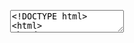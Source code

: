 <pre class="layui-code" lay-options="{preview: 'iframe', style: 'height: 315px;', layout: ['preview', 'code'], tools: ['full']}">
  <textarea>
<!DOCTYPE html>
<html>
<head>
  <meta charset="utf-8">
  <title>自定义固定条示例 - Layui</title>
  <meta name="renderer" content="webkit">
  <meta http-equiv="X-UA-Compatible" content="IE=edge,chrome=1">
  <meta name="viewport" content="width=device-width, initial-scale=1">
  <link href="{{= d.layui[2].cdn.css }}" rel="stylesheet">
</head>
<body>
<div id="target-test" style="position: relative; padding: 16px;">
  页<br>面<br>内<br>容<br>。<br>。<br>。<br>。<br>。<br>。<br>。<br>。<br>。<br>。<br>。<br>。<br>。<br>。<br>。<br>。<br>。<br>。<br>。<br>。<br>。<br>。<br>。<br>。<br>。<br>。<br>。<br>。<br>。<br>。<br>。<br>。<br>。<br>。<br>。<br>。<br>。<br>。<br>。<br>。<br>。<br>。<br>。<br>。
</div>

<script src="{{= d.layui[2].cdn.js }}"></script>
<script>
layui.use(function(){
  var util = layui.util;

  // 自定义固定条
  util.fixbar({
    bars: [{ // 定义可显示的 bar 列表信息 -- v2.8.0 新增
      type: 'share',
      icon: 'layui-icon-share'
    }, {
      type: 'help',
      icon: 'layui-icon-help'
    }, { 
      type: 'cart',
      icon: 'layui-icon-cart',
      style: 'background-color: #FF5722;'
    }, {
      type: 'groups',
      content: '群',
      style: 'font-size: 21px;'
    }],
    // bar1: true,
    // bar2: true,
    // default: false, // 是否显示默认的 bar 列表 --  v2.8.0 新增
    // bgcolor: '#393D52', // bar 的默认背景色
    // css: {right: 100, bottom: 100},
    // target: '#target-test', // 插入 fixbar 节点的目标元素选择器
    // duration: 300, // top bar 等动画时长（毫秒）
    on: { // 任意事件 --  v2.8.0 新增
      mouseenter: function(type){
        layer.tips(type, this, {
          tips: 4, 
          fixed: true
        });
      },
      mouseleave: function(type){
        layer.closeAll('tips');
      }
    },
    // 点击事件
    click: function(type){
      console.log(this, type);
      // layer.msg(type);
    }
  });
});
</script>
</body>
</html>
  </textarea>
</pre>
